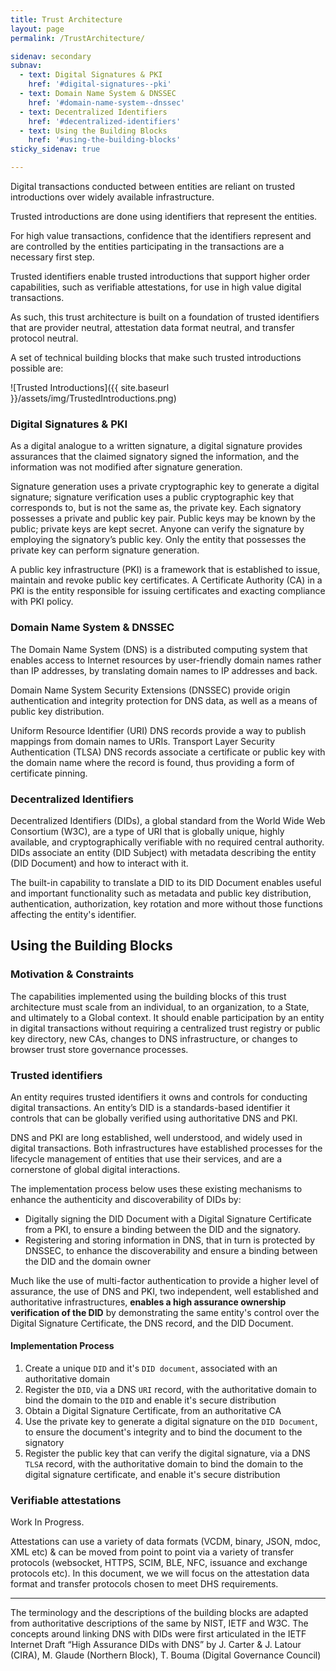 ```yaml
---
title: Trust Architecture
layout: page
permalink: /TrustArchitecture/

sidenav: secondary
subnav:
  - text: Digital Signatures & PKI
    href: '#digital-signatures--pki' 
  - text: Domain Name System & DNSSEC
    href: '#domain-name-system--dnssec'
  - text: Decentralized Identifiers
    href: '#decentralized-identifiers'
  - text: Using the Building Blocks
    href: '#using-the-building-blocks'
sticky_sidenav: true

---
```


Digital transactions conducted between entities are reliant on trusted introductions over widely available infrastructure.

Trusted introductions are done using identifiers that represent the entities.

For high value transactions, confidence that the identifiers represent and are controlled by the entities participating in the transactions are a necessary first step.

<div class="usa-alert usa-alert--info usa-alert--slim">
  <div class="usa-alert__body">
    <p class="usa-alert__text">
      Trusted identifiers enable trusted introductions that support higher order capabilities, such as verifiable attestations, for use in high value digital transactions.
    </p>
  </div>
</div>

As such, this trust architecture is built on a foundation of trusted identifiers that are provider neutral, attestation data format neutral, and transfer protocol neutral. 

A set of technical building blocks that make such trusted introductions possible are:

![Trusted Introductions]({{ site.baseurl }}/assets/img/TrustedIntroductions.png)


### Digital Signatures & PKI

As a digital analogue to a written signature, a digital signature provides assurances that the claimed signatory signed the information, and the information was not modified after signature generation.

Signature generation uses a private cryptographic key to generate a digital signature; signature verification uses a public cryptographic key that corresponds to, but is not the same as, the private key. Each signatory possesses a private and public key pair. Public keys may be known by the public; private keys are kept secret. Anyone can verify the signature by employing the signatory’s public key. Only the entity that possesses the private key can perform signature generation.

A public key infrastructure (PKI) is a framework that is established to issue, maintain and revoke public key certificates. A Certificate Authority (CA) in a PKI is the entity responsible for issuing certificates and exacting compliance with PKI policy.

### Domain Name System & DNSSEC

The Domain Name System (DNS) is a distributed computing system that enables access to Internet resources by user-friendly domain names rather than IP addresses, by translating domain names to IP addresses and back.

Domain Name System Security Extensions (DNSSEC) provide origin authentication and integrity protection for DNS data, as well as a means of public key distribution.

Uniform Resource Identifier (URI) DNS records provide a way to publish mappings from domain names to URIs. Transport Layer Security Authentication (TLSA) DNS records associate a certificate or public key with the domain name where the record is found, thus providing a form of certificate pinning.

### Decentralized Identifiers

Decentralized Identifiers (DIDs), a global standard from the World Wide Web Consortium (W3C), are a type of URI that is globally unique, highly available, and cryptographically verifiable with no required central authority. DIDs associate an entity (DID Subject) with metadata describing the entity (DID Document) and how to interact with it.

The built-in capability to translate a DID to its DID Document enables useful and important functionality such as metadata and public key distribution, authentication, authorization, key rotation and more without those functions affecting the entity's identifier.

## Using the Building Blocks

### Motivation & Constraints

The capabilities implemented using the building blocks of this trust architecture must scale from an individual, to an organization, to a State, and ultimately to a Global context. It should enable participation by an entity in digital transactions without requiring a centralized trust registry or public key directory, new CAs, changes to DNS infrastructure, or changes to browser trust store governance processes.

### Trusted identifiers

An entity requires trusted identifiers it owns and controls for conducting digital transactions. An entity’s DID is a standards-based identifier it controls that can be globally verified using authoritative DNS and PKI.

DNS and PKI are long established, well understood, and widely used in digital transactions. Both infrastructures have established processes for the lifecycle management of entities that use their services, and are a cornerstone of global digital interactions.

The implementation process below uses these existing mechanisms to enhance the authenticity and discoverability of DIDs by:

- Digitally signing the DID Document with a Digital Signature Certificate from a PKI, to ensure a binding between the DID and the signatory.
- Registering and storing information in DNS, that in turn is protected by DNSSEC, to enhance the discoverability and ensure a binding between the DID and the domain owner

Much like the use of multi-factor authentication to provide a higher level of assurance, the use of DNS and PKI, two independent, well established and authoritative infrastructures, **enables a high assurance ownership verification of the DID** by demonstrating the same entity's control over the Digital Signature Certificate, the DNS record, and the DID Document.

#### Implementation Process

1.  Create a unique `DID` and it's `DID document`, associated with an authoritative domain
2.  Register the `DID`, via a DNS `URI` record, with the authoritative domain to bind the domain to the `DID` and enable it's secure distribution
3.  Obtain a Digital Signature Certificate, from an authoritative CA
4.  Use the private key to generate a digital signature on the `DID Document`, to ensure the document's integrity and to bind the document to the signatory
5.  Register the public key that can verify the digital signature, via a DNS `TLSA` record, with the authoritative domain to bind the domain to the digital signature certificate, and enable it's secure distribution

### Verifiable attestations 

<div class="usa-alert usa-alert--warning usa-alert--slim">
  <div class="usa-alert__body">
    <p class="usa-alert__text">
      Work In Progress.
    </p>
  </div>
</div>

Attestations can use a variety of data formats (VCDM, binary, JSON, mdoc, XML etc) & can be moved from point to point via a variety of transfer protocols (websocket, HTTPS, SCIM, BLE, NFC, issuance and exchange protocols etc). In this document, we we will focus on the attestation data format and transfer protocols chosen to meet DHS requirements.

* * *
The terminology and the descriptions of the building blocks are adapted from authoritative descriptions of the same by NIST, IETF and W3C. The concepts around linking DNS with DIDs were first articulated in the IETF Internet Draft “High Assurance DIDs with DNS” by J. Carter & J. Latour (CIRA), M. Glaude (Northern Block), T. Bouma (Digital Governance Council)